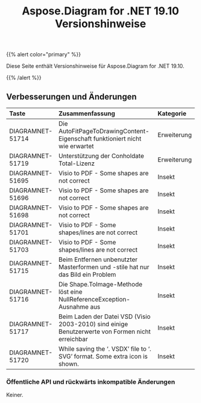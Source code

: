 ﻿---
title: Aspose.Diagram for .NET 19.10 Versionshinweise
type: docs
weight: 30
url: /de/net/aspose-diagram-for-net-19-10-release-notes/
---
{{% alert color="primary" %}} 

Diese Seite enthält Versionshinweise für Aspose.Diagram for .NET 19.10.

{{% /alert %}} 
## **Verbesserungen und Änderungen**

|**Taste**|**Zusammenfassung**|**Kategorie**|
|:- |:- |:- |
|DIAGRAMNET-51714|Die AutoFitPageToDrawingContent-Eigenschaft funktioniert nicht wie erwartet|Erweiterung|
|DIAGRAMNET-51719|Unterstützung der Conholdate Total-Lizenz|Erweiterung|
|DIAGRAMNET-51695|Visio to PDF - Some shapes are not correct|Insekt|
|DIAGRAMNET-51696|Visio to PDF - Some shapes are not correct|Insekt|
|DIAGRAMNET-51698|Visio to PDF - Some shapes are not correct|Insekt|
|DIAGRAMNET-51701|Visio to PDF - Some shapes/lines are not correct|Insekt|
|DIAGRAMNET-51703|Visio to PDF - Some shapes/lines are not correct|Insekt|
|DIAGRAMNET-51715|Beim Entfernen unbenutzter Masterformen und -stile hat nur das Bild ein Problem|Insekt|
|DIAGRAMNET-51716|Die Shape.ToImage-Methode löst eine NullReferenceException-Ausnahme aus|Insekt|
|DIAGRAMNET-51717|Beim Laden der Datei VSD (Visio 2003-2010) sind einige Benutzerwerte von Formen nicht erreichbar|Insekt|
|DIAGRAMNET-51720|While saving the ‘. VSDX’ file to ‘. SVG’ format. Some extra icon is shown.|Insekt|
### **Öffentliche API und rückwärts inkompatible Änderungen**
Keiner.
